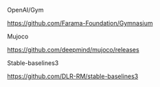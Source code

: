 <install>

OpenAI/Gym 

https://github.com/Farama-Foundation/Gymnasium


Mujoco

https://github.com/deepmind/mujoco/releases


Stable-baselines3

https://github.com/DLR-RM/stable-baselines3
